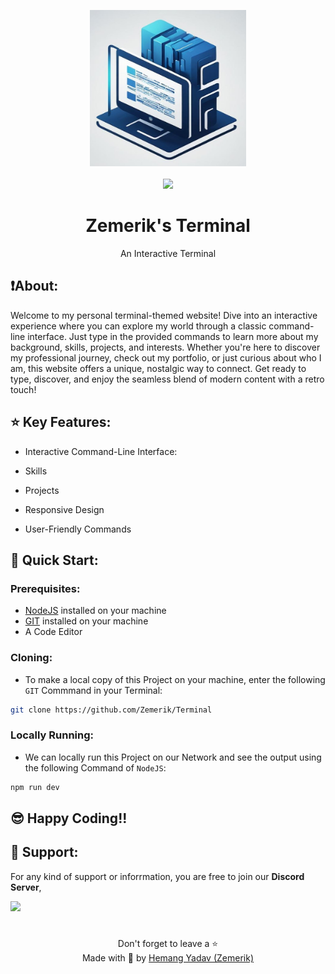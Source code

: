 <p align = "center">

<img src = "public/terminal.jpg" style = "height:250px;width:250px">

<br>

<br>

<img src = "https://skillicons.dev/icons?i=typescript,html,react,nodejs,vscode,vercel,vite,github&perline=25">

</p>

<h1 align = "center">
  Zemerik's Terminal
</h1>

<p align = "center">
    An Interactive Terminal
</p>

## ❗About:

Welcome to my personal terminal-themed website! Dive into an interactive experience where you can explore my world through a classic command-line interface. Just type in the provided commands to learn more about my background, skills, projects, and interests. Whether you're here to discover my professional journey, check out my portfolio, or just curious about who I am, this website offers a unique, nostalgic way to connect. Get ready to type, discover, and enjoy the seamless blend of modern content with a retro touch!

## ⭐ Key Features:

- Interactive Command-Line Interface:

- Skills

- Projects

- Responsive Design

- User-Friendly Commands


## 🚀 Quick Start:

### Prerequisites:

- [NodeJS](https://nodejs.org) installed on your machine
- [GIT](https://git-scm.com) installed on your machine
- A Code Editor

### Cloning:

- To make a local copy of this Project on your machine, enter the following `GIT` Commmand in your Terminal:

```bash
git clone https://github.com/Zemerik/Terminal
```

### Locally Running:

- We can locally run this Project on our Network and see the output using the following Command of `NodeJS`:

```bash
npm run dev
```

## 😎 Happy Coding!!

## 💁 Support:

For any kind of support or inforrmation, you are free to join our **Discord Server**,

<a href = "https://discord.gg/UF9KsmuGbr">
  <img src = "https://invidget.switchblade.xyz/UF9KsmuGbr">
</a>

#

<p align = "center">
  Don't forget to leave a ⭐
  <br>
  Made with 💖 by <a href = "https://github.com/Zemerik">Hemang Yadav (Zemerik)</a>
</p>